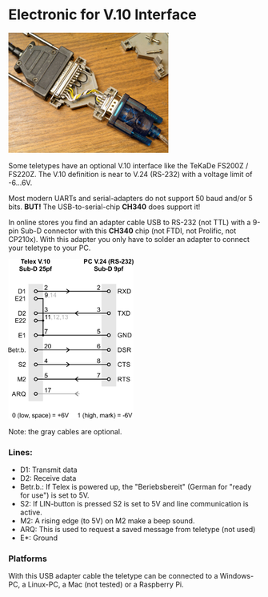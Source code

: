 # Electronic for V.10 Interface

<img src="../img/V.10.JPG" width="320px">

Some teletypes have an optional V.10 interface like the TeKaDe FS200Z / FS220Z. The V.10 definition is near to V.24 (RS-232) with a voltage limit of -6...6V.

Most modern UARTs and serial-adapters do not support 50 baud and/or 5 bits. **BUT!** The USB-to-serial-chip **CH340** does support it!

In online stores you find an adapter cable USB to RS-232 (not TTL) with a 9-pin Sub-D connector with this **CH340** chip (not FTDI, not Prolific, not CP210x). With this adapter you only have to solder an adapter to connect your teletype to your PC.

<img src="../img/V10Adapter.png" width="250px">

Note: the gray cables are optional.

### Lines:
 * D1: Transmit data
 * D2: Receive data
 * Betr.b.: If Telex is powered up, the "Beriebsbereit" (German for "ready for use") is set to 5V.
 * S2: If LIN-button is pressed S2 is set to 5V and line communication is active.
 * M2: A rising edge (to 5V) on M2 make a beep sound.
 * ARQ: This is used to request a saved message from teletype (not used)
 * E*: Ground

### Platforms

With this USB adapter cable the teletype can be connected to a Windows-PC, a Linux-PC, a Mac (not tested) or a Raspberry Pi.
